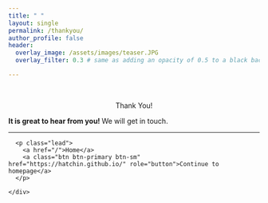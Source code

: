 ```yaml
---
title: " "
layout: single
permalink: /thankyou/
author_profile: false
header:
  overlay_image: /assets/images/teaser.JPG
  overlay_filter: 0.3 # same as adding an opacity of 0.5 to a black background

---
```

<html>
<br>
  <p align="center">
    <h0>Thank You!</h0>
    <div class="jumbotron text-xs-center">
      <p class="lead"><strong>It is great to hear from you! </strong>We will get in touch.</p>
      <hr>

      <p class="lead">
        <a href="/">Home</a>
        <a class="btn btn-primary btn-sm" href="https://hatchin.github.io/" role="button">Continue to homepage</a>
      </p>

    </div>
  </p>

</html>
